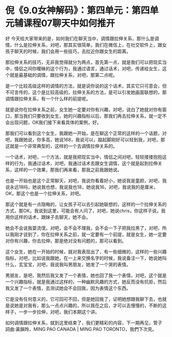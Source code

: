 # 倪《9.0女神解码》：第四单元：第四单元辅课程07聊天中如何推开

好 今天给大家带来的是，如何我们在聊天当中，调情跟拉伸关系，那什么是调情，什么是拉伸关系，对吧，那其实很简单，我们在微信上，在社交软件上，跟女孩子聊天的时候，我们会用一些技巧，去拉近你跟女生的距离。

那拉伸关系的技巧，无非我觉得就分为两点，首先第一点，就是我们可以把现实当中，情侣之间你暧昧的这个行为，我通过语言，通过话术，对吧，传递给女生，这个就是最基础的调情，跟拉伸关系，对吧，那第二点呢。

是一个比较高级这样的调情的方法，就是说你说的这个话术，其实它只可意会，但不可言传的，这个是比较高级的，拉伸关系的方法，是可以引发她画面联想的，那调情跟拉伸关系，有一个什么样的前提呢。

就是说你在拉伸关系之前，女生她一定要对你有兴趣，对吧，说白了她就对你有窗口，那当我们只要收到女生，她的兴趣指标以后，那我们再去拉伸关系，就一定不会出现问题，OK我们接下来看具体的案例，好。

那我们可以看到这个女生，我跟她一开始，是在聊这个正常的这样的一个话题，对吧，我跟她说，你多高，她说168，我说可以，踮起脚刚好可以轻到我，对吧，那这就是一个非常典型的，这样的一个去调情拉伸关系的。

一个话术，对吧，一个方法，就是我把现实当中，情侣之间对吧，轻轻搂搂抱抱这样的行为，我通过话术，对吧，我通过话术去跟女生调情，这个就是起到拉伸关系，这样的一个效果，那我们再来看，那我之前我跟她说。

也是一开始也是这个正常聊天，对吧，我说你看着好小，她说我是童颜，对吧，我说永远18吗，她说我也想，我说我也18，她说我16，对吧，我说我的是厘米，OK，那这个也是一个拉伸关系，对吧。

那这个就是有一点隐晦的，让女孩子可以去引起她联想的，这样的一个拉伸关系的方式，那OK，我说到这里，可能会有人问了，对吧，她说chris，你这样子说，我用你这样的话术，跟妹子去聊天，她不会。

她会不会说我耍流氓，对吧，会不会不理我，会不会一下子把我拉黑了，对吧，所以我刚才说到了，你在拉伸关系之前，就一定要有一个前提，就是女生，她一定要对你有兴趣，你去拉伸，那是绝对没有问题的，那可以看到。

这个女生，她在一开始的时候，就对我表现出了，有一些细微的，这样的一些兴趣指标，对吧，比如说我跟她，在一上来交换名字的时候，我说备注一下，她说她叫什么，玄宝宝，对吧，我说我叫男朋友，她发了一个哭的表情。

男朋友，是吧，我然后我又发了一个表情，她也回了我一个表情，对吧，这个就是一个兴趣指标，就是我通过这样的，一种幽默风趣的方式，她反而没有抗拒，然后我又发了一个表情，去测试她会不会回我，因为表情这个东西。

它是没有任何意义的，它可回可不回，但是她回我了，证明她想跟我聊下去，也就是说她是对我有，那么一点点兴趣的，所以我在之后，才可以去慢慢的，不断的这样子，一步一步拉伸，对吧，我们本期这个讲。

如何调情跟拉伸关系，就到这里结束了，我们更精彩的内容，下一期再见，管子 詞曲:黃韻玲，MING PAO CANADA | MING PAO TORONTO，我們下次見。

